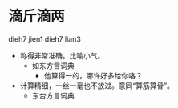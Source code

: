 # 滴斤滴两
dieh7 jien1 dieh7 lian3
+ 称得非常准确。比喻小气。
  * 如东方言词典
    - 他算得一的，哪许好多给你咯？
+ 计算精细，一丝一毫也不放过。意同“算筋算骨”。
  * 东台方言词典
